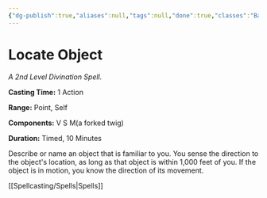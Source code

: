 ```yaml
---
{"dg-publish":true,"aliases":null,"tags":null,"done":true,"classes":"Bard, Cleric, Druid, Paladin, Ranger, Wizard,","spellLevel":2,"school":"Divination","source":"PHB","permalink":"/spells/locate-object/","dgHomeLink":false,"dgPassFrontmatter":true}
---
```


# Locate Object
*A 2nd Level Divination Spell.*

**Casting Time:** 1 Action

**Range:** Point, Self

**Components:** V S M(a forked twig)

**Duration:** Timed, 10 Minutes

Describe or name an object that is familiar to you. You sense the direction to the object's location, as long as that object is within 1,000 feet of you. If the object is in motion, you know the direction of its movement.

[[Spellcasting/Spells|Spells]]